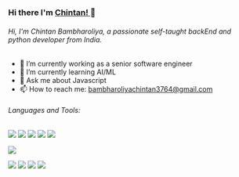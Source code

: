 ### Hi there I'm [Chintan! ](http://chintanbambharoliya.ml) 👋

###### Hi, I'm Chintan Bambharoliya, a passionate self-taught backEnd and python developer from India.
- 🔭 I’m currently working as a senior software engineer
- 🌱 I’m currently learning AI/ML
- 💬 Ask me about Javascript
- 📫 How to reach me: bambharoliyachintan3764@gmail.com

<!--
**Chintan8860/Chintan8860** is a ✨ _special_ ✨ repository because its `README.md` (this file) appears on your GitHub profile.

Here are some ideas to get you started:

- 🔭 I’m currently working as a senior software engineer
- 🌱 I’m currently learning AI/ML
- 💬 Ask me about Javascript
- 📫 How to reach me: bambharoliyachintan3764@gmail.com

-->


###### Languages and Tools:



 ![](https://img.shields.io/badge/html-css-red)  ![](https://img.shields.io/badge/c-c++-orange) ![](https://img.shields.io/badge/Python-brightgreen) ![](https://img.shields.io/badge/js-Php-blue) ![](https://img.shields.io/badge/Android-xcode-yellow)


 ![](https://github-readme-stats.vercel.app/api?username=Chintan8860&show_icons=true&title_color=79ff97&icon_color=79ff97&text_color=9f9f9f&bg_color=151515&hide=["stars"])

 ![](https://github-readme-stats.vercel.app/api/pin/?username=Chintan8860&repo=Ultimate-Facebook-Scraper&show_icons=true&title_color=fff&icon_color=79ff97&text_color=9f9f9f&bg_color=151515)  ![](https://github-readme-stats.vercel.app/api/pin/?username=Chintan8860&repo=Live-Stock-Market-price&show_icons=true&title_color=fff&icon_color=79ff97&text_color=9f9f9f&bg_color=151515) ![](https://github-readme-stats.vercel.app/api/pin/?username=Chintan8860&repo=python-game&show_icons=true&title_color=fff&icon_color=79ff97&text_color=9f9f9f&bg_color=151515) ![](https://github-readme-stats.vercel.app/api/pin/?username=Chintan8860&repo=covid-19-case-notification&show_icons=true&title_color=fff&icon_color=79ff97&text_color=9f9f9f&bg_color=151515)
 
 
